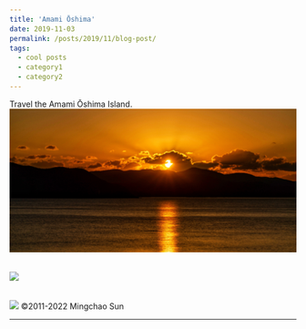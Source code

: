 ```yaml
---
title: 'Amami Ōshima'
date: 2019-11-03
permalink: /posts/2019/11/blog-post/
tags:
  - cool posts
  - category1
  - category2
---
```


Travel the Amami Ōshima Island.<br/><img src='/images/2019110301.JPG'>

 <br/><img src='/images/2019110302.jpg'>
 
 <br/><img src='/images/2019110303.JPG'>
 ©2011-2022 Mingchao Sun
 
------
